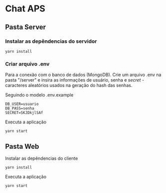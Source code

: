 # Chat APS

## Pasta Server
### Instalar as depêndencias do servidor
```
yarn install
```
### Criar arquivo .env
Para a conexão com o banco de dados (MongoDB). Crie um arquivo .env na pasta "/server" e insira as informações de usuário, senha e <i>secret</i> - caracteres aleatórios usados na geração do hash das senhas.

Seguindo o modelo .env.example 
```
DB_USER=usuario
DB_PASS=senha
SECRET=SKJDkjlSAf
```
Executa a aplicação
```
yarn start
```
## Pasta Web
Instalar as depêndencias do cliente
```
yarn install
```
Executa a aplicação
```
yarn start
```